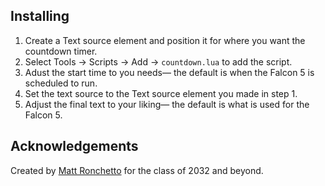 ## Installing
1. Create a Text source element and position it for where you want the countdown timer.
2. Select Tools -> Scripts -> Add -> `countdown.lua` to add the script.
3. Adust the start time to you needs— the default is when the Falcon 5 is scheduled to run.
4. Set the text source to the Text source element you made in step 1.
5. Adjust the final text to your liking— the default is what is used for the Falcon 5.

## Acknowledgements
Created by [Matt Ronchetto](https://maatt.fr) for the class of 2032 and beyond.
